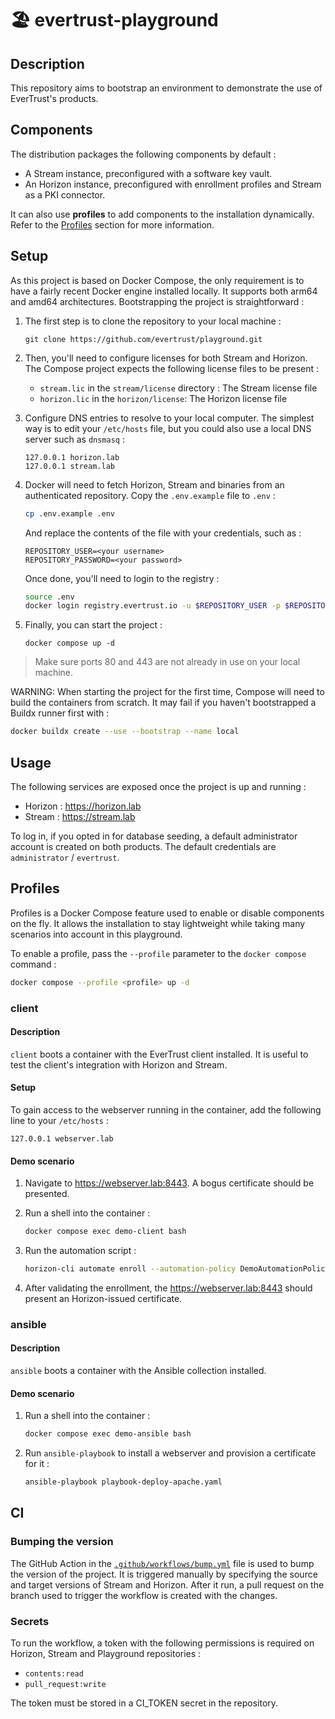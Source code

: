 # 🏖️ evertrust-playground

## Description

This repository aims to bootstrap an environment to demonstrate the use of EverTrust's products.

## Components

The distribution packages the following components by default :

- A Stream instance, preconfigured with a software key vault.
- An Horizon instance, preconfigured with enrollment profiles and Stream as a PKI connector.

It can also use **profiles** to add components to the installation dynamically. Refer to the [Profiles](#profiles) section for more information.

## Setup

As this project is based on Docker Compose, the only requirement is to have a fairly recent Docker engine installed locally. It supports both arm64 and amd64 architectures. Bootstrapping the project is straightforward :

1. The first step is to clone the repository to your local machine :
    ```
    git clone https://github.com/evertrust/playground.git
    ```

1. Then, you'll need to configure licenses for both Stream and Horizon. The Compose project expects the following license files to be present :
   - `stream.lic` in the `stream/license` directory : The Stream license file
   - `horizon.lic` in the `horizon/license`: The Horizon license file

1. Configure DNS entries to resolve to your local computer. The simplest way is to edit your `/etc/hosts` file, but you could also use a local DNS server such as `dnsmasq` :
    ``` 
    127.0.0.1 horizon.lab
    127.0.0.1 stream.lab
    ```

1. Docker will need to fetch Horizon, Stream and binaries from an authenticated repository. Copy the `.env.example` file to `.env` :
   ```bash
   cp .env.example .env
   ```
   And replace the contents of the file with your credentials, such as :
   ```dotenv
   REPOSITORY_USER=<your username>
   REPOSITORY_PASSWORD=<your password>
   ```
   Once done, you'll need to login to the registry :
    ```bash
    source .env
    docker login registry.evertrust.io -u $REPOSITORY_USER -p $REPOSITORY_PASSWORD
    ```

1. Finally, you can start the project :
    ```
    docker compose up -d
    ```

> Make sure ports 80 and 443 are not already in use on your local machine.

WARNING: When starting the project for the first time, Compose will need to build the containers from scratch. It may fail if you haven't bootstrapped a Buildx runner first with :
```bash
docker buildx create --use --bootstrap --name local
```

## Usage

The following services are exposed once the project is up and running :
- Horizon : https://horizon.lab
- Stream : https://stream.lab

To log in, if you opted in for database seeding, a default administrator account is created on both products. The default credentials are `administrator` / `evertrust`.

## Profiles

Profiles is a Docker Compose feature used to enable or disable components on the fly. It allows the installation to stay lightweight while taking many scenarios into account in this playground.

To enable a profile, pass the `--profile` parameter to the `docker compose` command :
```bash
docker compose --profile <profile> up -d
```

### client

#### Description

`client` boots a container with the EverTrust client installed. It is useful to test the client's integration with Horizon and Stream.

#### Setup
To gain access to the webserver running in the container, add the following line to your `/etc/hosts` :
```
127.0.0.1 webserver.lab
```

#### Demo scenario

1. Navigate to https://webserver.lab:8443. A bogus certificate should be presented.
   
1. Run a shell into the container :
   ```bash
   docker compose exec demo-client bash
   ```
1. Run the automation script :
   ```bash
   horizon-cli automate enroll --automation-policy DemoAutomationPolicyServer
   ```
   
1. After validating the enrollment, the https://webserver.lab:8443 should present an Horizon-issued certificate.

### ansible

#### Description

`ansible` boots a container with the Ansible collection installed. 

#### Demo scenario

1. Run a shell into the container :
   ```bash
   docker compose exec demo-ansible bash
   ```

1. Run `ansible-playbook` to install a webserver and provision a certificate for it :
   ```bash
   ansible-playbook playbook-deploy-apache.yaml
   ```


## CI

### Bumping the version
The GitHub Action in the [`.github/workflows/bump.yml`](.github/workflows/bump.yml) file is used to bump the version of the project. 
It is triggered manually by specifying the source and target versions of Stream and Horizon.
After it run, a pull request on the branch used to trigger the workflow is created with the changes.

### Secrets
To run the workflow, a token with the following permissions is required on Horizon, Stream and Playground repositories :
- `contents:read`
- `pull_request:write`

The token must be stored in a CI_TOKEN secret in the repository.